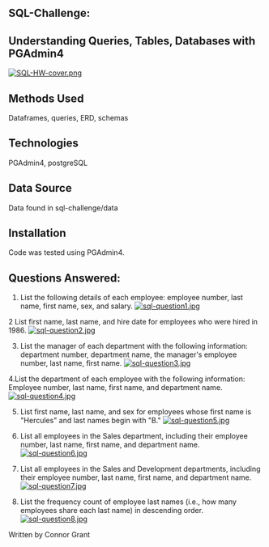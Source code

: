 ## SQL-Challenge:
## Understanding Queries, Tables, Databases with PGAdmin4
[![SQL-HW-cover.png](https://i.postimg.cc/y86GFMjT/SQL-HW-cover.png)](https://postimg.cc/sv8Kz0tB)


## Methods Used
Dataframes, queries, ERD, schemas

## Technologies
PGAdmin4, postgreSQL



## Data Source
Data found in sql-challenge/data

## Installation
Code was tested using PGAdmin4.

## Questions Answered:

1. List the following details of each employee: employee number, last name, first name, sex, and salary.
[![sql-question1.jpg](https://i.postimg.cc/52DHjbCs/sql-question1.jpg)](https://postimg.cc/Wd6pHRSZ)


2 List first name, last name, and hire date for employees who were hired in 1986.
[![sql-question2.jpg](https://i.postimg.cc/SKpyws8b/sql-question2.jpg)](https://postimg.cc/qNjVKpj1)

3. List the manager of each department with the following information: 
department number, department name, the manager's employee number, last name, first name.
[![sql-question3.jpg](https://i.postimg.cc/bw1PHh5C/sql-question3.jpg)](https://postimg.cc/fVW1D6Dm)

4.List the department of each employee with the following information: 
Employee number, last name, first name, and department name.
[![sql-question4.jpg](https://i.postimg.cc/VsSkr3zT/sql-question4.jpg)](https://postimg.cc/JtLLSYDc)

5. List first name, last name, and sex for employees whose first name is "Hercules"
and last names begin with "B."
[![sql-question5.jpg](https://i.postimg.cc/s2NR3gG2/sql-question5.jpg)](https://postimg.cc/Tygs9G98)

6. List all employees in the Sales department, including their employee number, 
last name, first name, and department name.
[![sql-question6.jpg](https://i.postimg.cc/1597YZ47/sql-question6.jpg)](https://postimg.cc/V5VFdpqX)

7. List all employees in the Sales and Development departments, 
including their employee number, last name, first name, and department name.
[![sql-question7.jpg](https://i.postimg.cc/4xH6W8vF/sql-question7.jpg)](https://postimg.cc/3k70RFcg)


8. List the frequency count of employee last names (i.e., how many employees share each last name) 
in descending order.
[![sql-question8.jpg](https://i.postimg.cc/3wCDqzk9/sql-question8.jpg)](https://postimg.cc/Lq5XYCBZ)




Written by Connor Grant
